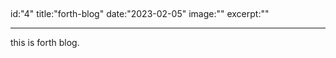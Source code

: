 ## <!-- frontmatter -->

id:"4"
title:"forth-blog"
date:"2023-02-05"
image:""
excerpt:""

---

this is forth blog.
